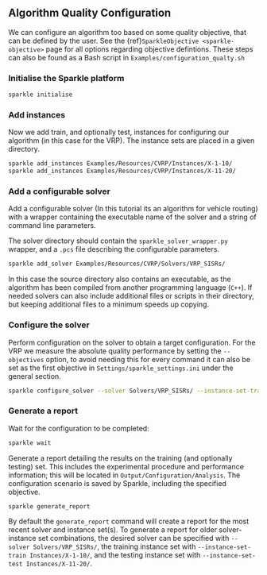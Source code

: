 ## Algorithm Quality Configuration
We can configure an algorithm too based on some quality objective, that can be defined by the user. See the {ref}`SparkleObjective <sparkle-objective>` page for all options regarding objective defintions.
These steps can also be found as a Bash script in `Examples/configuration_qualty.sh`

### Initialise the Sparkle platform

```bash
sparkle initialise
```

### Add instances

Now we add train, and optionally test, instances for configuring our algorithm (in this case for the VRP). The instance sets are placed in a given directory.

```bash
sparkle add_instances Examples/Resources/CVRP/Instances/X-1-10/
sparkle add_instances Examples/Resources/CVRP/Instances/X-11-20/
```

### Add a configurable solver

Add a configurable solver (In this tutorial its an algorithm for vehicle routing) with a wrapper containing the executable name of the solver and a string of command line parameters.

The solver directory should contain the `sparkle_solver_wrapper.py` wrapper, and a `.pcs` file describing the configurable parameters.

```bash
sparkle add_solver Examples/Resources/CVRP/Solvers/VRP_SISRs/
```

In this case the source directory also contains an executable, as the algorithm has been compiled from another programming language (`C++`). If needed solvers can also include additional files or scripts in their directory, but keeping additional files to a minimum speeds up copying.

### Configure the solver

Perform configuration on the solver to obtain a target configuration. For the VRP we measure the absolute quality performance by setting the `--objectives` option, to avoid needing this for every command it can also be set as the first objective in `Settings/sparkle_settings.ini` under the general section.

```bash
sparkle configure_solver --solver Solvers/VRP_SISRs/ --instance-set-train Instances/X-1-10/ --instance-set-test Instances/X-11-20/ --objectives quality
```

### Generate a report

Wait for the configuration to be completed:

```bash
sparkle wait
```

Generate a report detailing the results on the training (and optionally testing) set. This includes the experimental procedure and performance information; this will be located in `Output/Configuration/Analysis`. The configuration scenario is saved by Sparkle, including the specified objective.

```bash
sparkle generate_report
```

By default the `generate_report` command will create a report for the most recent solver and instance set(s). To generate a report for older solver-instance set combinations, the desired solver can be specified with `--solver Solvers/VRP_SISRs/`, the training instance set with `--instance-set-train Instances/X-1-10/`, and the testing instance set with `--instance-set-test Instances/X-11-20/`.

